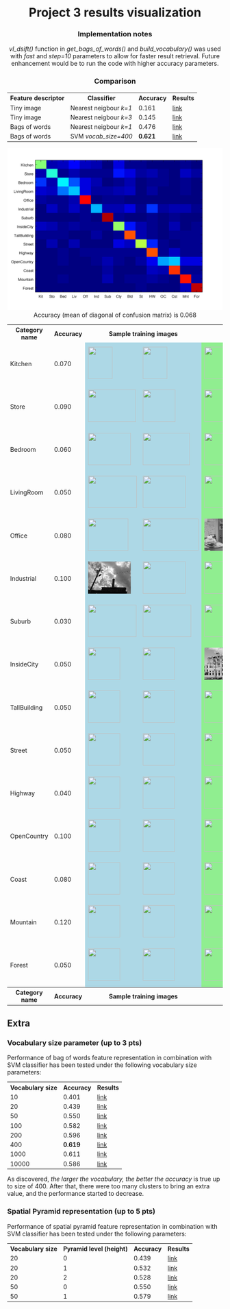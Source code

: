 <center>
<h1>Project 3 results visualization</h1>

<h3>Implementation notes</h3>
<i>vl_dsift()</i> function in <i>get_bags_of_words()</i> and <i>build_vocabulary()</i> was used with <i>fast</i> and <i>step=10</i> parameters to allow for faster result retrieval. Future enhancement would be to run the code with higher accuracy parameters.

<h3>Comparison</h3>

<table border=0 cellpadding=4 cellspacing=1>
<tr>
<th>Feature descriptor</th>
<th>Classifier</th>
<th>Accuracy</th>
<th>Results</th>
</tr>
<tr>
<td>Tiny image</td>
<td>Nearest neigbour <i>k=1</i></td>
<td>0.161</td>
<td><a href="../results_tiny_nn/index.md">link</a></td>
</tr>
<tr>
<td>Tiny image</td>
<td>Nearest neigbour <i>k=3</i></td>
<td>0.145</td>
<td><a href="../results_tiny_nn_k3/index.md">link</a></td>
</tr>
<tr>
<td>Bags of words</td>
<td>Nearest neigbour <i>k=1</i></td>
<td>0.476</td>
<td><a href="../results_bag_nn/index.md">link</a></td>
</tr>
<tr>
<td>Bags of words</td>
<td>SVM <i>vocab_size=400</i></td>
<td><b>0.621</b></td>
<td><a href="../results_bag_svm_vocab400/index.md">link</a></td>
</tr>
</table>

<img src="confusion_matrix.png">

<br>
Accuracy (mean of diagonal of confusion matrix) is 0.068
<p>

<table border=0 cellpadding=4 cellspacing=1>
<tr>
<th>Category name</th>
<th>Accuracy</th>
<th colspan=2>Sample training images</th>
<th colspan=2>Sample true positives</th>
<th colspan=2>False positives with true label</th>
<th colspan=2>False negatives with wrong predicted label</th>
</tr>
<tr>
<td>Kitchen</td>
<td>0.070</td>
<td bgcolor=LightBlue><img src="thumbnails/Kitchen_image_0172.jpg" width=57 height=75></td>
<td bgcolor=LightBlue><img src="thumbnails/Kitchen_image_0039.jpg" width=57 height=75></td>
<td bgcolor=LightGreen><img src="thumbnails/Kitchen_image_0098.jpg" width=68 height=75></td>
<td bgcolor=LightGreen><img src="thumbnails/Kitchen_image_0071.jpg" width=100 height=75></td>
<td bgcolor=LightCoral><img src="thumbnails/InsideCity_image_0004.jpg" width=75 height=75><br><small>InsideCity</small></td>
<td bgcolor=LightCoral><img src="thumbnails/Store_image_0138.jpg" width=100 height=75><br><small>Store</small></td>
<td bgcolor=#FFBB55><img src="thumbnails/Kitchen_image_0190.jpg" width=57 height=75><br><small>TallBuilding</small></td>
<td bgcolor=#FFBB55><img src="thumbnails/Kitchen_image_0042.jpg" width=57 height=75><br><small>LivingRoom</small></td>
</tr>
<tr>
<td>Store</td>
<td>0.090</td>
<td bgcolor=LightBlue><img src="thumbnails/Store_image_0131.jpg" width=112 height=75></td>
<td bgcolor=LightBlue><img src="thumbnails/Store_image_0142.jpg" width=76 height=75></td>
<td bgcolor=LightGreen><img src="thumbnails/Store_image_0014.jpg" width=44 height=75></td>
<td bgcolor=LightGreen><img src="thumbnails/Store_image_0122.jpg" width=74 height=75></td>
<td bgcolor=LightCoral><img src="thumbnails/Coast_image_0014.jpg" width=75 height=75><br><small>Coast</small></td>
<td bgcolor=LightCoral><img src="thumbnails/LivingRoom_image_0126.jpg" width=57 height=75><br><small>LivingRoom</small></td>
<td bgcolor=#FFBB55><img src="thumbnails/Store_image_0052.jpg" width=100 height=75><br><small>OpenCountry</small></td>
<td bgcolor=#FFBB55><img src="thumbnails/Store_image_0009.jpg" width=100 height=75><br><small>Highway</small></td>
</tr>
<tr>
<td>Bedroom</td>
<td>0.060</td>
<td bgcolor=LightBlue><img src="thumbnails/Bedroom_image_0216.jpg" width=100 height=75></td>
<td bgcolor=LightBlue><img src="thumbnails/Bedroom_image_0105.jpg" width=110 height=75></td>
<td bgcolor=LightGreen><img src="thumbnails/Bedroom_image_0176.jpg" width=57 height=75></td>
<td bgcolor=LightGreen><img src="thumbnails/Bedroom_image_0095.jpg" width=101 height=75></td>
<td bgcolor=LightCoral><img src="thumbnails/Kitchen_image_0051.jpg" width=100 height=75><br><small>Kitchen</small></td>
<td bgcolor=LightCoral><img src="thumbnails/Mountain_image_0097.jpg" width=75 height=75><br><small>Mountain</small></td>
<td bgcolor=#FFBB55><img src="thumbnails/Bedroom_image_0158.jpg" width=100 height=75><br><small>Coast</small></td>
<td bgcolor=#FFBB55><img src="thumbnails/Bedroom_image_0049.jpg" width=101 height=75><br><small>Industrial</small></td>
</tr>
<tr>
<td>LivingRoom</td>
<td>0.050</td>
<td bgcolor=LightBlue><img src="thumbnails/LivingRoom_image_0075.jpg" width=114 height=75></td>
<td bgcolor=LightBlue><img src="thumbnails/LivingRoom_image_0192.jpg" width=100 height=75></td>
<td bgcolor=LightGreen><img src="thumbnails/LivingRoom_image_0062.jpg" width=100 height=75></td>
<td bgcolor=LightGreen><img src="thumbnails/LivingRoom_image_0008.jpg" width=100 height=75></td>
<td bgcolor=LightCoral><img src="thumbnails/Office_image_0100.jpg" width=134 height=75><br><small>Office</small></td>
<td bgcolor=LightCoral><img src="thumbnails/Office_image_0174.jpg" width=117 height=75><br><small>Office</small></td>
<td bgcolor=#FFBB55><img src="thumbnails/LivingRoom_image_0003.jpg" width=114 height=75><br><small>Kitchen</small></td>
<td bgcolor=#FFBB55><img src="thumbnails/LivingRoom_image_0102.jpg" width=113 height=75><br><small>Mountain</small></td>
</tr>
<tr>
<td>Office</td>
<td>0.080</td>
<td bgcolor=LightBlue><img src="thumbnails/Office_image_0189.jpg" width=94 height=75></td>
<td bgcolor=LightBlue><img src="thumbnails/Office_image_0056.jpg" width=130 height=75></td>
<td bgcolor=LightGreen><img src="thumbnails/Office_image_0120.jpg" width=116 height=75></td>
<td bgcolor=LightGreen><img src="thumbnails/Office_image_0179.jpg" width=103 height=75></td>
<td bgcolor=LightCoral><img src="thumbnails/Street_image_0128.jpg" width=75 height=75><br><small>Street</small></td>
<td bgcolor=LightCoral><img src="thumbnails/TallBuilding_image_0078.jpg" width=75 height=75><br><small>TallBuilding</small></td>
<td bgcolor=#FFBB55><img src="thumbnails/Office_image_0003.jpg" width=115 height=75><br><small>Coast</small></td>
<td bgcolor=#FFBB55><img src="thumbnails/Office_image_0029.jpg" width=102 height=75><br><small>Kitchen</small></td>
</tr>
<tr>
<td>Industrial</td>
<td>0.100</td>
<td bgcolor=LightBlue><img src="thumbnails/Industrial_image_0136.jpg" width=100 height=75></td>
<td bgcolor=LightBlue><img src="thumbnails/Industrial_image_0212.jpg" width=100 height=75></td>
<td bgcolor=LightGreen><img src="thumbnails/Industrial_image_0052.jpg" width=105 height=75></td>
<td bgcolor=LightGreen><img src="thumbnails/Industrial_image_0116.jpg" width=126 height=75></td>
<td bgcolor=LightCoral><img src="thumbnails/Street_image_0094.jpg" width=75 height=75><br><small>Street</small></td>
<td bgcolor=LightCoral><img src="thumbnails/Store_image_0027.jpg" width=100 height=75><br><small>Store</small></td>
<td bgcolor=#FFBB55><img src="thumbnails/Industrial_image_0028.jpg" width=114 height=75><br><small>Highway</small></td>
<td bgcolor=#FFBB55><img src="thumbnails/Industrial_image_0059.jpg" width=111 height=75><br><small>Store</small></td>
</tr>
<tr>
<td>Suburb</td>
<td>0.030</td>
<td bgcolor=LightBlue><img src="thumbnails/Suburb_image_0010.jpg" width=113 height=75></td>
<td bgcolor=LightBlue><img src="thumbnails/Suburb_image_0097.jpg" width=113 height=75></td>
<td bgcolor=LightGreen><img src="thumbnails/Suburb_image_0015.jpg" width=113 height=75></td>
<td bgcolor=LightGreen><img src="thumbnails/Suburb_image_0172.jpg" width=113 height=75></td>
<td bgcolor=LightCoral><img src="thumbnails/Bedroom_image_0084.jpg" width=107 height=75><br><small>Bedroom</small></td>
<td bgcolor=LightCoral><img src="thumbnails/Forest_image_0046.jpg" width=75 height=75><br><small>Forest</small></td>
<td bgcolor=#FFBB55><img src="thumbnails/Suburb_image_0101.jpg" width=113 height=75><br><small>Forest</small></td>
<td bgcolor=#FFBB55><img src="thumbnails/Suburb_image_0023.jpg" width=113 height=75><br><small>Highway</small></td>
</tr>
<tr>
<td>InsideCity</td>
<td>0.050</td>
<td bgcolor=LightBlue><img src="thumbnails/InsideCity_image_0101.jpg" width=75 height=75></td>
<td bgcolor=LightBlue><img src="thumbnails/InsideCity_image_0281.jpg" width=75 height=75></td>
<td bgcolor=LightGreen><img src="thumbnails/InsideCity_image_0132.jpg" width=75 height=75></td>
<td bgcolor=LightGreen><img src="thumbnails/InsideCity_image_0100.jpg" width=75 height=75></td>
<td bgcolor=LightCoral><img src="thumbnails/Coast_image_0023.jpg" width=75 height=75><br><small>Coast</small></td>
<td bgcolor=LightCoral><img src="thumbnails/Store_image_0053.jpg" width=57 height=75><br><small>Store</small></td>
<td bgcolor=#FFBB55><img src="thumbnails/InsideCity_image_0130.jpg" width=75 height=75><br><small>Forest</small></td>
<td bgcolor=#FFBB55><img src="thumbnails/InsideCity_image_0029.jpg" width=75 height=75><br><small>Bedroom</small></td>
</tr>
<tr>
<td>TallBuilding</td>
<td>0.050</td>
<td bgcolor=LightBlue><img src="thumbnails/TallBuilding_image_0060.jpg" width=75 height=75></td>
<td bgcolor=LightBlue><img src="thumbnails/TallBuilding_image_0258.jpg" width=75 height=75></td>
<td bgcolor=LightGreen><img src="thumbnails/TallBuilding_image_0043.jpg" width=75 height=75></td>
<td bgcolor=LightGreen><img src="thumbnails/TallBuilding_image_0038.jpg" width=75 height=75></td>
<td bgcolor=LightCoral><img src="thumbnails/Suburb_image_0070.jpg" width=113 height=75><br><small>Suburb</small></td>
<td bgcolor=LightCoral><img src="thumbnails/InsideCity_image_0024.jpg" width=75 height=75><br><small>InsideCity</small></td>
<td bgcolor=#FFBB55><img src="thumbnails/TallBuilding_image_0075.jpg" width=75 height=75><br><small>Store</small></td>
<td bgcolor=#FFBB55><img src="thumbnails/TallBuilding_image_0070.jpg" width=75 height=75><br><small>Suburb</small></td>
</tr>
<tr>
<td>Street</td>
<td>0.050</td>
<td bgcolor=LightBlue><img src="thumbnails/Street_image_0209.jpg" width=75 height=75></td>
<td bgcolor=LightBlue><img src="thumbnails/Street_image_0123.jpg" width=75 height=75></td>
<td bgcolor=LightGreen><img src="thumbnails/Street_image_0078.jpg" width=75 height=75></td>
<td bgcolor=LightGreen><img src="thumbnails/Street_image_0047.jpg" width=75 height=75></td>
<td bgcolor=LightCoral><img src="thumbnails/Highway_image_0002.jpg" width=75 height=75><br><small>Highway</small></td>
<td bgcolor=LightCoral><img src="thumbnails/Bedroom_image_0059.jpg" width=110 height=75><br><small>Bedroom</small></td>
<td bgcolor=#FFBB55><img src="thumbnails/Street_image_0034.jpg" width=75 height=75><br><small>LivingRoom</small></td>
<td bgcolor=#FFBB55><img src="thumbnails/Street_image_0086.jpg" width=75 height=75><br><small>TallBuilding</small></td>
</tr>
<tr>
<td>Highway</td>
<td>0.040</td>
<td bgcolor=LightBlue><img src="thumbnails/Highway_image_0209.jpg" width=75 height=75></td>
<td bgcolor=LightBlue><img src="thumbnails/Highway_image_0145.jpg" width=75 height=75></td>
<td bgcolor=LightGreen><img src="thumbnails/Highway_image_0062.jpg" width=75 height=75></td>
<td bgcolor=LightGreen><img src="thumbnails/Highway_image_0052.jpg" width=75 height=75></td>
<td bgcolor=LightCoral><img src="thumbnails/TallBuilding_image_0096.jpg" width=75 height=75><br><small>TallBuilding</small></td>
<td bgcolor=LightCoral><img src="thumbnails/Kitchen_image_0028.jpg" width=57 height=75><br><small>Kitchen</small></td>
<td bgcolor=#FFBB55><img src="thumbnails/Highway_image_0133.jpg" width=75 height=75><br><small>OpenCountry</small></td>
<td bgcolor=#FFBB55><img src="thumbnails/Highway_image_0070.jpg" width=75 height=75><br><small>Coast</small></td>
</tr>
<tr>
<td>OpenCountry</td>
<td>0.100</td>
<td bgcolor=LightBlue><img src="thumbnails/OpenCountry_image_0367.jpg" width=75 height=75></td>
<td bgcolor=LightBlue><img src="thumbnails/OpenCountry_image_0291.jpg" width=75 height=75></td>
<td bgcolor=LightGreen><img src="thumbnails/OpenCountry_image_0106.jpg" width=75 height=75></td>
<td bgcolor=LightGreen><img src="thumbnails/OpenCountry_image_0015.jpg" width=75 height=75></td>
<td bgcolor=LightCoral><img src="thumbnails/Forest_image_0018.jpg" width=75 height=75><br><small>Forest</small></td>
<td bgcolor=LightCoral><img src="thumbnails/Bedroom_image_0122.jpg" width=101 height=75><br><small>Bedroom</small></td>
<td bgcolor=#FFBB55><img src="thumbnails/OpenCountry_image_0125.jpg" width=75 height=75><br><small>Highway</small></td>
<td bgcolor=#FFBB55><img src="thumbnails/OpenCountry_image_0080.jpg" width=75 height=75><br><small>Street</small></td>
</tr>
<tr>
<td>Coast</td>
<td>0.080</td>
<td bgcolor=LightBlue><img src="thumbnails/Coast_image_0290.jpg" width=75 height=75></td>
<td bgcolor=LightBlue><img src="thumbnails/Coast_image_0354.jpg" width=75 height=75></td>
<td bgcolor=LightGreen><img src="thumbnails/Coast_image_0084.jpg" width=75 height=75></td>
<td bgcolor=LightGreen><img src="thumbnails/Coast_image_0105.jpg" width=75 height=75></td>
<td bgcolor=LightCoral><img src="thumbnails/Bedroom_image_0180.jpg" width=78 height=75><br><small>Bedroom</small></td>
<td bgcolor=LightCoral><img src="thumbnails/TallBuilding_image_0123.jpg" width=75 height=75><br><small>TallBuilding</small></td>
<td bgcolor=#FFBB55><img src="thumbnails/Coast_image_0044.jpg" width=75 height=75><br><small>Street</small></td>
<td bgcolor=#FFBB55><img src="thumbnails/Coast_image_0074.jpg" width=75 height=75><br><small>Street</small></td>
</tr>
<tr>
<td>Mountain</td>
<td>0.120</td>
<td bgcolor=LightBlue><img src="thumbnails/Mountain_image_0208.jpg" width=75 height=75></td>
<td bgcolor=LightBlue><img src="thumbnails/Mountain_image_0102.jpg" width=75 height=75></td>
<td bgcolor=LightGreen><img src="thumbnails/Mountain_image_0079.jpg" width=75 height=75></td>
<td bgcolor=LightGreen><img src="thumbnails/Mountain_image_0077.jpg" width=75 height=75></td>
<td bgcolor=LightCoral><img src="thumbnails/Street_image_0026.jpg" width=75 height=75><br><small>Street</small></td>
<td bgcolor=LightCoral><img src="thumbnails/Coast_image_0083.jpg" width=75 height=75><br><small>Coast</small></td>
<td bgcolor=#FFBB55><img src="thumbnails/Mountain_image_0045.jpg" width=75 height=75><br><small>Bedroom</small></td>
<td bgcolor=#FFBB55><img src="thumbnails/Mountain_image_0023.jpg" width=75 height=75><br><small>Street</small></td>
</tr>
<tr>
<td>Forest</td>
<td>0.050</td>
<td bgcolor=LightBlue><img src="thumbnails/Forest_image_0309.jpg" width=75 height=75></td>
<td bgcolor=LightBlue><img src="thumbnails/Forest_image_0193.jpg" width=75 height=75></td>
<td bgcolor=LightGreen><img src="thumbnails/Forest_image_0080.jpg" width=75 height=75></td>
<td bgcolor=LightGreen><img src="thumbnails/Forest_image_0118.jpg" width=75 height=75></td>
<td bgcolor=LightCoral><img src="thumbnails/Bedroom_image_0066.jpg" width=100 height=75><br><small>Bedroom</small></td>
<td bgcolor=LightCoral><img src="thumbnails/Coast_image_0089.jpg" width=75 height=75><br><small>Coast</small></td>
<td bgcolor=#FFBB55><img src="thumbnails/Forest_image_0101.jpg" width=75 height=75><br><small>Coast</small></td>
<td bgcolor=#FFBB55><img src="thumbnails/Forest_image_0088.jpg" width=75 height=75><br><small>OpenCountry</small></td>
</tr>
<tr>
<th>Category name</th>
<th>Accuracy</th>
<th colspan=2>Sample training images</th>
<th colspan=2>Sample true positives</th>
<th colspan=2>False positives with true label</th>
<th colspan=2>False negatives with wrong predicted label</th>
</tr>
</table>
</center>


<h2>Extra</h2>
<h3>Vocabulary size parameter (up to 3 pts)</h3>
Performance of bag of words feature representation in combination with SVM classifier has been tested under the following vocabulary size parameters:

<table border=0 cellpadding=4 cellspacing=1>
<tr>
<th>Vocabulary size</th>
<th>Accuracy</th>
<th>Results</th>
</tr>
<tr>
<td>10</td>
<td>0.401</td>
<td><a href="../results_vocab10/index.md">link</a></td>
</tr>
<tr>
<td>20</td>
<td>0.439</td>
<td><a href="../results_vocab20/index.md">link</a></td>
</tr>
<tr>
<td>50</td>
<td>0.550</td>
<td><a href="../results_vocab50/index.md">link</a></td>
</tr>
<tr>
<td>100</td>
<td>0.582</td>
<td><a href="../results_vocab100/index.md">link</a></td>
</tr>
<tr>
<td>200</td>
<td>0.596</td>
<td><a href="../results_vocab200/index.md">link</a></td>
</tr>
<tr>
<td>400</td>
<td><b>0.619</b></td>
<td><a href="../results_vocab400/index.md">link</a></td>
</tr>
<tr>
<td>1000</td>
<td>0.611</td>
<td><a href="../results_vocab1000/index.md">link</a></td>
</tr>
<tr>
<td>10000</td>
<td>0.586</td>
<td><a href="../results_vocab10000/index.md">link</a></td>
</tr>
</table>

As discovered, <i>the larger the vocabulary, the better the accuracy</i> is true up to size of 400. After that, there were too many clusters to bring an extra value, and the performance started to decrease.
<h3>Spatial Pyramid representation (up to 5 pts)</h3>
Performance of spatial pyramid feature representation in combination with SVM classifier has been tested under the following parameters:

<table border=0 cellpadding=4 cellspacing=1>
<tr>
<th>Vocabulary size</th>
<th>Pyramid level (height)</th>
<th>Accuracy</th>
<th>Results</th>
</tr>
<tr>
<td>20</td>
<td>0</td>
<td>0.439</td>
<td><a href="../results_vocab20/index.md">link</a></td>
</tr>
<tr>
<td>20</td>
<td>1</td>
<td>0.532</td>
<td><a href="../results_l1_vocab20/index.md">link</a></td>
</tr>
<tr>
<td>20</td>
<td>2</td>
<td>0.528</td>
<td><a href="../results_l2_vocab20/index.md">link</a></td>
</tr>
<tr>
<td>50</td>
<td>0</td>
<td>0.550</td>
<td><a href="../results_vocab50/index.md">link</a></td>
</tr>
<tr>
<td>50</td>
<td>1</td>
<td>0.579</td>
<td><a href="../results_l1_vocab50/index.md">link</a></td>
</tr>
</table>
